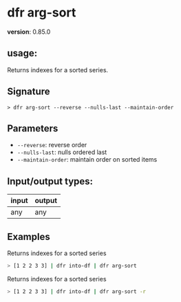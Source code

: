 # dfr arg-sort

**version**: 0.85.0

## **usage**:

Returns indexes for a sorted series.

## Signature

`> dfr arg-sort --reverse --nulls-last --maintain-order`

## Parameters

- `--reverse`: reverse order
- `--nulls-last`: nulls ordered last
- `--maintain-order`: maintain order on sorted items

## Input/output types:

| input | output |
| ----- | ------ |
| any   | any    |

## Examples

Returns indexes for a sorted series

```bash
> [1 2 2 3 3] | dfr into-df | dfr arg-sort
```

Returns indexes for a sorted series

```bash
> [1 2 2 3 3] | dfr into-df | dfr arg-sort -r
```
